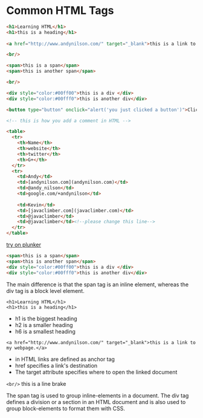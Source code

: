 # Common HTML Tags


```html
<h1>Learning HTML</h1>
<h1>this is a heading</h1>
    
<a href="http://www.andynilson.com/" target="_blank">this is a link to my webpage.</a>

<br/>

<span>this is a span</span>
<span>this is another span</span>

<br/>

<div style="color:#00ff00">this is a div </div>
<div style="color:#00fff0">this is another div</div>

<button type="button" onclick="alert('you just clicked a button')">Click Me!</button>

<!-- this is how you add a comment in HTML -->

<table>
  <tr>
    <th>Name</th>
    <th>website</th>
    <th>twitter</th>
    <th>G+</th>
  </tr>
  <tr>
    <td>Andy</td>
    <td>[andynilson.com](andynilson.com)</td>
    <td>@andy_nilson</td>
    <td>google.com/+andynilson</td>
    
    <td>Kevin</td>
    <td>[javaclimber.com](javaclimber.com)</td>
    <td>@javaclimber</td>
    <td>@javaclimber</td><!--please change this line-->
  </tr>
</table>


```
[try on plunker](http://plnkr.co/edit/bqRFSPf9ZDuA9Ddu30fw?p=preview)

```html
<span>this is a span</span>
<span>this is another span</span>
<div style="color:#00ff00">this is a div </div>
<div style="color:#00fff0">this is another div</div>
```

The main difference is that the span tag is an inline element, whereas the div tag is a block level element.

```
<h1>Learning HTML</h1>
<h1>this is a heading</h1>
```

* h1 is the biggest heading
* h2 is a smaller heading
* h6 is a smallest heading


```
<a href="http://www.andynilson.com/" target="_blank">this is a link to my webpage.</a>
```

* in HTML links are defined as anchor tag
* href specifies a link's destination
* The target attribute specifies where to open the linked document
     


```<br/>``` this is a line brake

   
The span tag is used to group inline-elements in a document.
The div tag defines a division or a section in an HTML document and is also used to group block-elements to format them with CSS.


  
  
  
  
  
  
  
  
  
  


  
  
  
  
  
  
  
  
  
